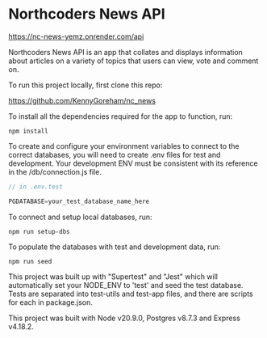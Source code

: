 # Northcoders News API

https://nc-news-yemz.onrender.com/api


Northcoders News API is an app that collates and displays information about articles on a variety of topics that users can view, vote and comment on.


To run this project locally, first clone this repo:

https://github.com/KennyGoreham/nc_news

To install all the dependencies required for the app to function, run:

```
npm install
```

To create and configure your environment variables to connect to the correct databases, you will need to create .env files for test and development. Your development ENV must be consistent with its reference in the /db/connection.js file.

```js
// in .env.test

PGDATABASE=your_test_database_name_here
```

To connect and setup local databases, run:

```
npm run setup-dbs
```

To populate the databases with test and development data, run:

```
npm run seed
```

This project was built up with "Supertest" and "Jest" which will automatically set your NODE_ENV to 'test' and seed the test database. Tests are separated into test-utils and test-app files, and there are scripts for each in package.json.

This project was built with Node v20.9.0, Postgres v8.7.3 and Express v4.18.2.